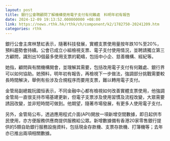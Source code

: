 ```yaml
---
layout: post
title: 銀行公會聘顧問了解機構使用電子支付有何難處　料明年初有報告
date: 2024-12-09 19:13:52.000000000 +08:00
link: https://news.rthk.hk/rthk/ch/component/k2/1782750-20241209.htm
categories: rthk
---
```


銀行公會主席林慧虹表示，隨著科技發展，實體支票使用量按年跌10%至20%，預料趨勢會持續。公會已成立小組檢視支票、電子支付使用情況，並聘請獨立第三方顧問，識別出10個最多使用支票的範疇，包括中小企、慈善機構、經紀等。

她指，顧問與有關機構開會，並理解其需要，包括改用電子支付有何難處、銀行界可以如何協助。她預料，明年初有報告，再檢視下一步做法，強調部分挑戰需要較長時間解決，舉例有些涉及合規程序而要用支票，難以轉用電子支付。

金管局副總裁阮國恒表示，不同金融中心都有檢視如何改善實體支票使用，他強調金管局一直很支持市場基建更新，但電子支票涉及使用習慣及流程改變，大眾需要誘因改變，並非短時間可做到。他期望，隨著市場發展，有更多人使用電子支付。

另外，金管局公布，透過應用程式介面(API)開放一項新增空間數據，即日起供市民使用，亦方便服務供應商提供服務給公眾。新增數據備有香港20家零售銀行提供的5類自助銀行服務設施資料，包括現金存款機、支票存款機、打簿機等；去年亦已推出兩項相關數據。
